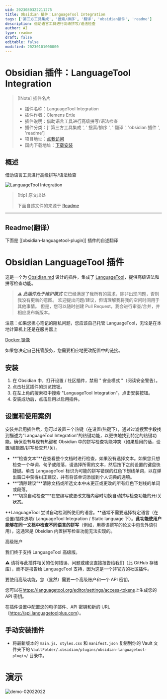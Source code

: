 ```yaml
---
uid: 2023080322211275
title: Obsidian 插件：LanguageTool Integration
tags: ['第三方工具集成', '搜索/排序', '翻译', 'obsidian插件', 'readme']
description: 借助语言工具进行高级拼写/语法检查
author: AI
type: readme
draft: false
editable: false
modified: 20230101000000
---
```


# Obsidian 插件：LanguageTool Integration

> [!Note] 插件名片
> - 插件名称：LanguageTool Integration
> - 插件作者：Clemens Ertle
> - 插件说明：借助语言工具进行高级拼写/语法检查
> - 插件分类：[' 第三方工具集成 ', ' 搜索/排序 ', ' 翻译 ', 'obsidian 插件 ', 'readme']
> - 项目地址：[点我访问](https://github.com/Clemens-E/obsidian-languagetool-plugin)
> - 国内下载地址：[下载安装](https://pkmer.cn/products/plugin/pluginMarket/?obsidian-languagetool-plugin)

## 概述

借助语言工具进行高级拼写/语法检查

![LanguageTool Integration](https://cdn.pkmer.cn/covers/obsidian-languagetool-plugin.png!pkmer)

> [!tip] 原文出处
>
>下面自述文件的来源于 [Readme](https://ghproxy.net/https://raw.githubusercontent.com/Clemens-E/obsidian-languagetool-plugin/master/README.md)

---

## Readme(翻译）

下面是 [[obsidian-languagetool-plugin]] 插件的自述翻译

# Obsidian LanguageTool 插件

这是一个为 [Obsidian.md](https://obsidian.md) 设计的插件，集成了 [LanguageTool](https://languagetool.org/)，提供高级语法和拼写检查功能。

> ***⚠️ 此插件处于维护模式***
> 它已经满足了我所有的需求，除非出现问题，否则我没有更新的意图。
> 欢迎提出问题/建议，但请理解我将我的空闲时间用于其他事情。
> 但是，您可以随时创建 Pull Request，我会进行审查/合并，并相应发布新版本。

注意：如果您担心笔记的隐私问题，您应该自己托管 LanguageTool，无论是在本地计算机上还是在服务器上

[Docker 镜像](https://hub.docker.com/r/erikvl87/languagetool)

如果您决定自己托管服务，您需要相应地更改配置中的链接。

## 安装

1. 在 Obsidian 中，打开设置 / 社区插件，禁用 " 安全模式 "（阅读安全警告）。
2. 点击社区插件的浏览按钮。
3. 在左上角的搜索框中搜索 "LanguageTool Integration"。点击安装按钮。
4. 安装成功后，点击启用以启用插件。

## 设置和使用案例

安装并启用插件后，您可以设置三个热键（在设置/热键下），通过过滤搜索字段找到描述为“LanguageTool Integration”的热键功能，以更快地找到特定的热键功能。确保没有与现有热键和 Obsidian 中的拼写检查功能冲突（如果启用的话，设置/编辑器/拼写检查开/关）。

* **“检查文本”**在查看整个文档时进行检查，如果没有选择文本。如果您只想检查一个单词、句子或段落，请选择所需的文本，然后按下之前设置的键盘快捷键。单击 LanguageTool 标识为可能的拼写错误的红色下划线单词，以在弹出窗口中获得纠正建议，并有将该单词添加到个人词典的选项。
* **“清除建议”**清除文档或所选文本中未更正或更改的所有红色下划线的单词或段落。
* **“切换自动检查”**在您编写或更改文档内容时切换自动拼写检查功能的开/关状态。

**LanguageTool 尝试自动检测所使用的语言。**通常不需要选择特定语言（在设置/插件选项/ LanguageTool Integration / Static language 下）。**此功能使用户能够在同一文档中检查不同语言的拼写**（例如，用英语撰写的论文中包含外语引用），这通常是 Obsidian 内置拼写检查功能无法实现的。

高级账户

我们终于支持 LanguageTool 高级版。

⚠️ 请将与此插件相关的任何错误、问题或建议直接报告给我们（此 GitHub 存储库），而不是报告给 LanguageTool 支持，因为这是一个非官方的社区插件。

要使用高级功能，您（显然）需要一个高级账户和一个 API 密钥。

您可以在<https://languagetool.org/editor/settings/access-tokens>上生成您的 API 密钥。

在插件设置中配置您的电子邮件、API 密钥和新的 URL（<https://api.languagetoolplus.com>）。

## 手动安装插件

- 将最新版本的 `main.js`、`styles.css` 和 `manifest.json` 复制到你的 Vault 文件夹下的 `VaultFolder/.obsidian/plugins/obsidian-languagetool-plugin/` 目录中。

# 演示

![demo-02022022](https://user-images.githubusercontent.com/98941594/152318322-83abb30d-fee0-44cf-9700-262f4c0de4c4.png)
